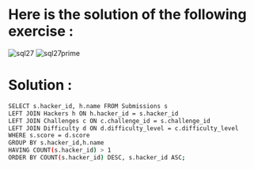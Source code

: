 # Here is the solution of the following exercise :
![sql27](https://github.com/lamia-datalover/SQL_Hackerrank_exercises/assets/145395677/ee01761a-fa95-4b4c-828b-a7374386dafc)
![sql27prime](https://github.com/lamia-datalover/SQL_Hackerrank_exercises/assets/145395677/26c580c2-7a38-420a-8e99-38198abac6ac)
# Solution :
```bash
SELECT s.hacker_id, h.name FROM Submissions s
LEFT JOIN Hackers h ON h.hacker_id = s.hacker_id
LEFT JOIN Challenges c ON c.challenge_id = s.challenge_id
LEFT JOIN Difficulty d ON d.difficulty_level = c.difficulty_level
WHERE s.score = d.score
GROUP BY s.hacker_id,h.name
HAVING COUNT(s.hacker_id) > 1
ORDER BY COUNT(s.hacker_id) DESC, s.hacker_id ASC;

```
